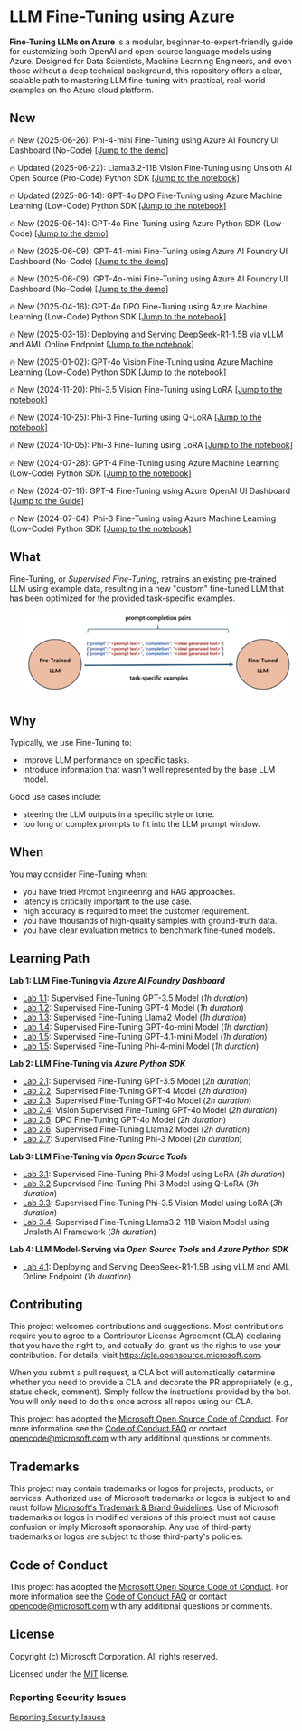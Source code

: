 # LLM Fine-Tuning using Azure 
**Fine-Tuning LLMs on Azure** is a modular, beginner-to-expert-friendly guide for customizing both OpenAI and open-source language models using Azure. Designed for Data Scientists, Machine Learning Engineers, and even those without a deep technical background, this repository offers a clear, scalable path to mastering LLM fine-tuning with practical, real-world examples on the Azure cloud platform.

## New
🔥 New (2025-06-26): Phi-4-mini Fine-Tuning using Azure AI Foundry UI Dashboard (No-Code)
<a href="labs/fine_tuning_dashboards/phi_4_mini_fine_tuning_azure_ai_foundry_dashboard.md">[Jump to the demo]</a>

🔥 Updated (2025-06-22): Llama3.2-11B Vision Fine-Tuning using Unsloth AI Open Source (Pro-Code) Python SDK
<a href="labs/fine_tuning_notebooks/llama_fine_tuning/llama3.2-11b-supervised-fine-tuning-for-vision-text-qa-using-unsloth.ipynb">[Jump to the notebook]</a>

🔥 Updated (2025-06-14): GPT-4o DPO Fine-Tuning using Azure Machine Learning (Low-Code) Python SDK
<a href="labs/fine_tuning_notebooks/gpt_fine_tuning/gpt_4o_dpo_fine_tuning.ipynb">[Jump to the notebook]</a>

🔥 New (2025-06-14): GPT-4o Fine-Tuning using Azure Python SDK (Low-Code)
<a href="labs/fine_tuning_notebooks/gpt_fine_tuning/gpt_4o_fine_tuning.ipynb">[Jump to the demo]</a>

🔥 New (2025-06-09): GPT-4.1-mini Fine-Tuning using Azure AI Foundry UI Dashboard (No-Code)
<a href="labs/fine_tuning_dashboards/gpt_4.1_mini_fine_tuning_azure_ai_foundry_dashboard.md">[Jump to the demo]</a>

🔥 New (2025-06-09): GPT-4o-mini Fine-Tuning using Azure AI Foundry UI Dashboard (No-Code)
<a href="labs/fine_tuning_dashboards/gpt_4o_mini_fine_tuning_azure_ai_foundry_dashboard.md">[Jump to the demo]</a>

🔥 New (2025-04-16): GPT-4o DPO Fine-Tuning using Azure Machine Learning (Low-Code) Python SDK
<a href="labs/fine_tuning_notebooks/gpt_fine_tuning/gpt_4o_dpo_fine_tuning.ipynb">[Jump to the notebook]</a>

🔥 New (2025-03-16): Deploying and Serving DeepSeek-R1-1.5B via vLLM and AML Online Endpoint
<a href="labs/model_serving_notebooks/deploy_deepseek_r1_1.5b_qwen_via_vllm_and_aml_endpoint.ipynb">[Jump to the notebook]</a>

🔥 New (2025-01-02): GPT-4o Vision Fine-Tuning using Azure Machine Learning (Low-Code) Python SDK
<a href="labs/fine_tuning_notebooks/gpt_fine_tuning/gpt_4o_vision_fine_tuning.ipynb">[Jump to the notebook]</a>

🔥 New (2024-11-20): Phi-3.5 Vision Fine-Tuning using LoRA 
<a href="labs/fine_tuning_notebooks/phi_fine_tuning/phi_35_vision_instruct_fine_tuning_using_lora.ipynb">[Jump to the notebook]</a>

🔥 New (2024-10-25): Phi-3 Fine-Tuning using Q-LoRA 
<a href="labs/fine_tuning_notebooks/phi_fine_tuning/phi_3_mini_4k_instruct_fine_tuning_using_qlora.ipynb">[Jump to the notebook]</a>

🔥 New (2024-10-05): Phi-3 Fine-Tuning using LoRA 
<a href="labs/fine_tuning_notebooks/phi_fine_tuning/phi_3_mini_4k_instruct_fine_tuning_using_lora.ipynb">[Jump to the notebook]</a>

🔥 New (2024-07-28): GPT-4 Fine-Tuning using Azure Machine Learning (Low-Code) Python SDK
<a href="labs/fine_tuning_notebooks/gpt_fine_tuning/gpt_4_fine_tuning.ipynb">[Jump to the notebook]</a>

🔥 New (2024-07-11): GPT-4 Fine-Tuning using Azure OpenAI UI Dashboard
<a href="labs/fine_tuning_dashboards/gpt_4_fine_tuning_aoai_dashboard.md">[Jump to the Guide]</a>

🔥 New (2024-07-04): Phi-3 Fine-Tuning using Azure Machine Learning (Low-Code) Python SDK
<a href="labs/fine_tuning_notebooks/phi_fine_tuning/phi_3_mini_4k_instruct_fine_tuning.ipynb">[Jump to the notebook]</a>

## What
Fine-Tuning, or *Supervised Fine-Tuning*, retrains an existing pre-trained LLM using example data, resulting in a new "custom" fine-tuned LLM that has been optimized for the provided task-specific examples. 
<ol><img src="labs/images/screenshot-fine-tuning-illustration-diagram.png" alt="Screenshot of What is Fine-Tuning illustration diagram." width="600"/></ol>

## Why
Typically, we use Fine-Tuning to:
- improve LLM performance on specific tasks.
- introduce information that wasn't well represented by the base LLM model.

Good use cases include: 
- steering the LLM outputs in a specific style or tone.
- too long or complex prompts to fit into the LLM prompt window.

## When
You may consider Fine-Tuning when:
- you have tried Prompt Engineering and RAG approaches.
- latency is critically important to the use case.
- high accuracy is required to meet the customer requirement.
- you have thousands of high-quality samples with ground-truth data.
- you have clear evaluation metrics to benchmark fine-tuned models.

## Learning Path
**Lab 1: LLM Fine-Tuning via *Azure AI Foundry Dashboard***
- [Lab 1.1](labs/fine_tuning_dashboards/gpt_3_fine_tuning_aoai_dashboard.md): Supervised Fine-Tuning GPT-3.5 Model (*1h duration*)
- [Lab 1.2](labs/fine_tuning_dashboards/gpt_4_fine_tuning_aoai_dashboard.md): Supervised Fine-Tuning GPT-4 Model (*1h duration*)
- [Lab 1.3](labs/fine_tuning_dashboards/llama2_fine_tuning_aml_dashboard.md): Supervised Fine-Tuning Llama2 Model (*1h duration*)
- [Lab 1.4](labs/fine_tuning_dashboards/gpt_4o_mini_fine_tuning_azure_ai_foundry_dashboard.md): Supervised Fine-Tuning GPT-4o-mini Model (*1h duration*)
- [Lab 1.5](labs/fine_tuning_dashboards/gpt_4.1_mini_fine_tuning_azure_ai_foundry_dashboard.md): Supervised Fine-Tuning GPT-4.1-mini Model (*1h duration*)
- [Lab 1.5](labs/fine_tuning_dashboards/phi_4_mini_fine_tuning_azure_ai_foundry_dashboard.md): Supervised Fine-Tuning Phi-4-mini Model (*1h duration*)

**Lab 2: LLM Fine-Tuning via *Azure Python SDK***
- [Lab 2.1](labs/fine_tuning_notebooks/gpt_fine_tuning/gpt_35_turbo_fine_tuning.ipynb): Supervised Fine-Tuning GPT-3.5 Model (*2h duration*)
- [Lab 2.2](labs/fine_tuning_notebooks/gpt_fine_tuning/gpt_4_fine_tuning.ipynb): Supervised Fine-Tuning GPT-4 Model (*2h duration*)
- [Lab 2.3](labs/fine_tuning_notebooks/gpt_fine_tuning/gpt_4o_fine_tuning.ipynb): Supervised Fine-Tuning GPT-4o Model (*2h duration*)
- [Lab 2.4](labs/fine_tuning_notebooks/gpt_fine_tuning/gpt_4o_vision_fine_tuning.ipynb): Vision Supervised Fine-Tuning GPT-4o Model (*2h duration*)
- [Lab 2.5](labs/fine_tuning_notebooks/gpt_fine_tuning/gpt_4o_dpo_fine_tuning.ipynb): DPO Fine-Tuning GPT-4o Model (*2h duration*)
- [Lab 2.6](labs/fine_tuning_notebooks/llama_fine_tuning/llama_2_7b_fine_tuning.ipynb): Supervised Fine-Tuning Llama2 Model (*2h duration*)
- [Lab 2.7](labs/fine_tuning_notebooks/phi_fine_tuning/phi_3_mini_4k_instruct_fine_tuning.ipynb): Supervised Fine-Tuning Phi-3 Model (*2h duration*)

**Lab 3: LLM Fine-Tuning via *Open Source Tools***
- [Lab 3.1](labs/fine_tuning_notebooks/phi_fine_tuning/phi_3_mini_4k_instruct_fine_tuning_using_lora.ipynb): Supervised Fine-Tuning Phi-3 Model using LoRA (*3h duration*)
- [Lab 3.2](labs/fine_tuning_notebooks/phi_fine_tuning/phi_3_mini_4k_instruct_fine_tuning_using_qlora.ipynb):Supervised Fine-Tuning Phi-3 Model using Q-LoRA (*3h duration*)
- [Lab 3.3](labs/fine_tuning_notebooks/phi_fine_tuning/phi_35_vision_instruct_fine_tuning_using_lora.ipynb): Supervised Fine-Tuning Phi-3.5 Vision Model using LoRA (*3h duration*)
- [Lab 3.4](labs/fine_tuning_notebooks/llama_fine_tuning/llama3.2-11b-supervised-fine-tuning-for-vision-text-qa-using-unsloth.ipynb): Supervised Fine-Tuning Llama3.2-11B Vision Model using Unsloth AI Framework (*3h duration*)

**Lab 4: LLM Model-Serving via *Open Source Tools* and *Azure Python SDK***
- [Lab 4.1](/labs/model_serving_notebooks/deploy_deepseek_r1_1.5b_qwen_via_vllm_and_aml_endpoint.ipynb): Deploying and Serving DeepSeek-R1-1.5B using vLLM and AML Online Endpoint (*1h duration*)

## Contributing
This project welcomes contributions and suggestions.  Most contributions require you to agree to a
Contributor License Agreement (CLA) declaring that you have the right to, and actually do, grant us
the rights to use your contribution. For details, visit https://cla.opensource.microsoft.com.

When you submit a pull request, a CLA bot will automatically determine whether you need to provide
a CLA and decorate the PR appropriately (e.g., status check, comment). Simply follow the instructions
provided by the bot. You will only need to do this once across all repos using our CLA.

This project has adopted the [Microsoft Open Source Code of Conduct](https://opensource.microsoft.com/codeofconduct/).
For more information see the [Code of Conduct FAQ](https://opensource.microsoft.com/codeofconduct/faq/) or
contact [opencode@microsoft.com](mailto:opencode@microsoft.com) with any additional questions or comments.

## Trademarks
This project may contain trademarks or logos for projects, products, or services. Authorized use of Microsoft 
trademarks or logos is subject to and must follow 
[Microsoft's Trademark & Brand Guidelines](https://www.microsoft.com/en-us/legal/intellectualproperty/trademarks/usage/general).
Use of Microsoft trademarks or logos in modified versions of this project must not cause confusion or imply Microsoft sponsorship.
Any use of third-party trademarks or logos are subject to those third-party's policies.

## Code of Conduct
This project has adopted the
[Microsoft Open Source Code of Conduct](https://opensource.microsoft.com/codeofconduct/).
For more information see the
[Code of Conduct FAQ](https://opensource.microsoft.com/codeofconduct/faq/)
or contact [opencode@microsoft.com](mailto:opencode@microsoft.com)
with any additional questions or comments.

## License
Copyright (c) Microsoft Corporation. All rights reserved.

Licensed under the [MIT](LICENSE) license.

### Reporting Security Issues
[Reporting Security Issues](https://github.com/microsoft/repo-templates/blob/main/shared/SECURITY.md)


